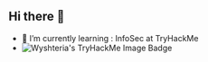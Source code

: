 ## Hi there 👋

<!--
**Wyshteria/wyshteria** is a ✨ _special_ ✨ repository because its `README.md` (this file) appears on your GitHub profile.

Here are some ideas to get you started:

- 🔭 I’m currently working on ...
- 🌱 I’m currently learning ...
- 👯 I’m looking to collaborate on ...
- 🤔 I’m looking for help with ...
- 💬 Ask me about ...
- 📫 How to reach me: ...
- 😄 Pronouns: ...
- ⚡ Fun fact: ...
-->
- 🌱 I’m currently learning : InfoSec at TryHackMe
- ![Wyshteria's TryHackMe Image Badge](https://tryhackme-badges.s3.amazonaws.com/Wyshteria.png)
